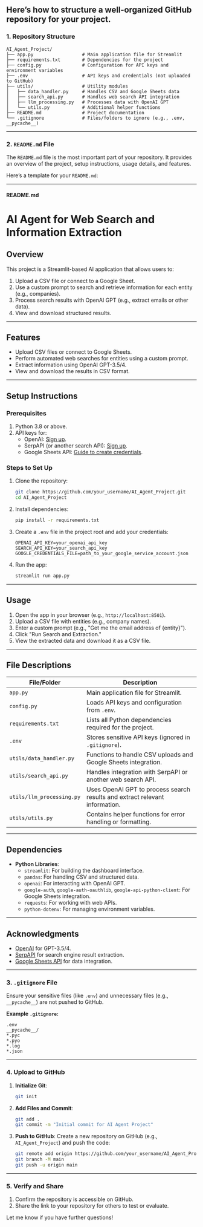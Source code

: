 Here’s how to structure a **well-organized GitHub repository** for your project.
---

### **1. Repository Structure**

```
AI_Agent_Project/
├── app.py                  # Main application file for Streamlit
├── requirements.txt        # Dependencies for the project
├── config.py               # Configuration for API keys and environment variables
├── .env                    # API keys and credentials (not uploaded to GitHub)
├── utils/                  # Utility modules
│   ├── data_handler.py     # Handles CSV and Google Sheets data
│   ├── search_api.py       # Handles web search API integration
│   ├── llm_processing.py   # Processes data with OpenAI GPT
│   └── utils.py            # Additional helper functions
├── README.md               # Project documentation
└── .gitignore              # Files/folders to ignore (e.g., .env, __pycache__)
```

---

### **2. `README.md` File**

The `README.md` file is the most important part of your repository. It provides an overview of the project, setup instructions, usage details, and features.

Here’s a template for your `README.md`:

---

#### **README.md**

# AI Agent for Web Search and Information Extraction

## **Overview**
This project is a Streamlit-based AI application that allows users to:
1. Upload a CSV file or connect to a Google Sheet.
2. Use a custom prompt to search and retrieve information for each entity (e.g., companies).
3. Process search results with OpenAI GPT (e.g., extract emails or other data).
4. View and download structured results.

---

## **Features**
- Upload CSV files or connect to Google Sheets.
- Perform automated web searches for entities using a custom prompt.
- Extract information using OpenAI GPT-3.5/4.
- View and download the results in CSV format.

---

## **Setup Instructions**

### **Prerequisites**
1. Python 3.8 or above.
2. API keys for:
   - OpenAI: [Sign up](https://platform.openai.com/signup).
   - SerpAPI (or another search API): [Sign up](https://serpapi.com/).
   - Google Sheets API: [Guide to create credentials](https://developers.google.com/sheets/api/quickstart/python).

### **Steps to Set Up**
1. Clone the repository:
   ```bash
   git clone https://github.com/your_username/AI_Agent_Project.git
   cd AI_Agent_Project
   ```

2. Install dependencies:
   ```bash
   pip install -r requirements.txt
   ```

3. Create a `.env` file in the project root and add your credentials:
   ```plaintext
   OPENAI_API_KEY=your_openai_api_key
   SEARCH_API_KEY=your_search_api_key
   GOOGLE_CREDENTIALS_FILE=path_to_your_google_service_account.json
   ```

4. Run the app:
   ```bash
   streamlit run app.py
   ```

---

## **Usage**
1. Open the app in your browser (e.g., `http://localhost:8501`).
2. Upload a CSV file with entities (e.g., company names).
3. Enter a custom prompt (e.g., "Get me the email address of {entity}").
4. Click "Run Search and Extraction."
5. View the extracted data and download it as a CSV file.

---

## **File Descriptions**
| File/Folder            | Description                                                                 |
|------------------------|-----------------------------------------------------------------------------|
| `app.py`               | Main application file for Streamlit.                                        |
| `config.py`            | Loads API keys and configuration from `.env`.                              |
| `requirements.txt`     | Lists all Python dependencies required for the project.                    |
| `.env`                 | Stores sensitive API keys (ignored in `.gitignore`).                       |
| `utils/data_handler.py`| Functions to handle CSV uploads and Google Sheets integration.             |
| `utils/search_api.py`  | Handles integration with SerpAPI or another web search API.                |
| `utils/llm_processing.py`| Uses OpenAI GPT to process search results and extract relevant information. |
| `utils/utils.py`       | Contains helper functions for error handling or formatting.                |

---

## **Dependencies**
- **Python Libraries**:
  - `streamlit`: For building the dashboard interface.
  - `pandas`: For handling CSV and structured data.
  - `openai`: For interacting with OpenAI GPT.
  - `google-auth`, `google-auth-oauthlib`, `google-api-python-client`: For Google Sheets integration.
  - `requests`: For working with web APIs.
  - `python-dotenv`: For managing environment variables.

---

## **Acknowledgments**
- [OpenAI](https://openai.com/) for GPT-3.5/4.
- [SerpAPI](https://serpapi.com/) for search engine result extraction.
- [Google Sheets API](https://developers.google.com/sheets/api) for data integration.

---

### **3. `.gitignore` File**
Ensure your sensitive files (like `.env`) and unnecessary files (e.g., `__pycache__`) are not pushed to GitHub.

**Example `.gitignore`:**
```plaintext
.env
__pycache__/
*.pyc
*.pyo
*.log
*.json
```

---

### **4. Upload to GitHub**

1. **Initialize Git**:
   ```bash
   git init
   ```

2. **Add Files and Commit**:
   ```bash
   git add .
   git commit -m "Initial commit for AI Agent Project"
   ```

3. **Push to GitHub**:
   Create a new repository on GitHub (e.g., `AI_Agent_Project`) and push the code:
   ```bash
   git remote add origin https://github.com/your_username/AI_Agent_Project.git
   git branch -M main
   git push -u origin main
   ```

---

### **5. Verify and Share**
1. Confirm the repository is accessible on GitHub.
2. Share the link to your repository for others to test or evaluate.

Let me know if you have further questions!
